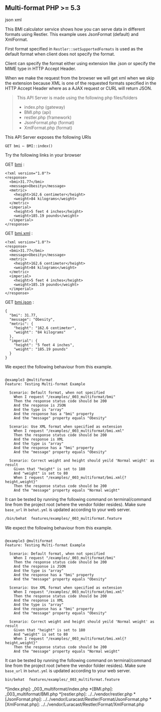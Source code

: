 Multi-format <requires>PHP >= 5.3</requires>
------------
<tag>json</tag> <tag>xml</tag> 

This BMI calculator service shows how you can serve data in different
 formats using Restler. This example uses JsonFormat (default) and XmlFormat.

 First  format specified in `Restler::setSupportedFormats` is used as the
 default format when client does not specify the format.

 Client can specify the format either using  extension like .json or specify
 the MIME type in HTTP Accept Header.

 When we make the request from the browser we will get xml when we
 skip the extension because XML is one of the requested formats specified in
 the HTTP Accept Header where as a AJAX request or CURL will return JSON.

> This API Server is made using the following php files/folders
> 
> * index.php      (gateway)
> * BMI.php      (api)
> * restler.php      (framework)
> * JsonFormat.php      (format)
> * XmlFormat.php      (format)

This API Server exposes the following URIs

    GET bmi ⇠ BMI::index()






Try the following links in your browser

GET [bmi](index.php/bmi)
:    
~~~~~~~~~~~~~~~~~~~~~~~~~~~~~~~~
<?xml version="1.0"?>
<response>
  <bmi>31.77</bmi>
  <message>Obesity</message>
  <metric>
    <height>162.6 centimeter</height>
    <weight>84 kilograms</weight>
  </metric>
  <imperial>
    <height>5 feet 4 inches</height>
    <weight>185.19 pounds</weight>
  </imperial>
</response>
~~~~~~~~~~~~~~~~~~~~~~~~~~~~~~~~

GET [bmi.xml](index.php/bmi.xml)
:    
~~~~~~~~~~~~~~~~~~~~~~~~~~~~~~~~
<?xml version="1.0"?>
<response>
  <bmi>31.77</bmi>
  <message>Obesity</message>
  <metric>
    <height>162.6 centimeter</height>
    <weight>84 kilograms</weight>
  </metric>
  <imperial>
    <height>5 feet 4 inches</height>
    <weight>185.19 pounds</weight>
  </imperial>
</response>
~~~~~~~~~~~~~~~~~~~~~~~~~~~~~~~~

GET [bmi.json](index.php/bmi.json)
:    
~~~~~~~~~~~~~~~~~~~~~~~~~~~~~~~~
{
  "bmi": 31.77,
  "message": "Obesity",
  "metric": {
    "height": "162.6 centimeter",
    "weight": "84 kilograms"
  },
  "imperial": {
    "height": "5 feet 4 inches",
    "weight": "185.19 pounds"
  }
}
~~~~~~~~~~~~~~~~~~~~~~~~~~~~~~~~



We expect the following behaviour from this example.

```gherkin

@example3 @multiformat
Feature: Testing Multi-format Example

  Scenario: Default format, when not specified
    When I request "/examples/_003_multiformat/bmi"
    Then the response status code should be 200
    And the response is JSON
    And the type is "array"
    And the response has a "bmi" property
    And the "message" property equals "Obesity"

  Scenario: Use XML format when specified as extension
    When I request "/examples/_003_multiformat/bmi.xml"
    Then the response status code should be 200
    And the response is XML
    And the type is "array"
    And the response has a "bmi" property
    And the "message" property equals "Obesity"

  Scenario: Correct weight and height should yeild 'Normal weight' as result
    Given that "height" is set to 180
    And "weight" is set to 80
    When I request "/examples/_003_multiformat/bmi.xml{?height,weight}"
    Then the response status code should be 200
    And the "message" property equals "Normal weight"
```

It can be tested by running the following command on terminal/command line
from the project root (where the vendor folder resides). Make sure `base_url`
in `behat.yml` is updated according to your web server.

```bash
/bin/behat  features/examples/_003_multiformat.feature
```



We expect the following behaviour from this example.

```gherkin

@example3 @multiformat
Feature: Testing Multi-format Example

  Scenario: Default format, when not specified
    When I request "/examples/_003_multiformat/bmi"
    Then the response status code should be 200
    And the response is JSON
    And the type is "array"
    And the response has a "bmi" property
    And the "message" property equals "Obesity"

  Scenario: Use XML format when specified as extension
    When I request "/examples/_003_multiformat/bmi.xml"
    Then the response status code should be 200
    And the response is XML
    And the type is "array"
    And the response has a "bmi" property
    And the "message" property equals "Obesity"

  Scenario: Correct weight and height should yeild 'Normal weight' as result
    Given that "height" is set to 180
    And "weight" is set to 80
    When I request "/examples/_003_multiformat/bmi.xml{?height,weight}"
    Then the response status code should be 200
    And the "message" property equals "Normal weight"
```

It can be tested by running the following command on terminal/command line
from the project root (where the vendor folder resides). Make sure `base_url`
in `behat.yml` is updated according to your web server.

```bash
bin/behat  features/examples/_003_multiformat.feature
```



*[index.php]: _003_multiformat/index.php
*[BMI.php]: _003_multiformat/BMI.php
*[restler.php]: ../../vendor/restler.php
*[JsonFormat.php]: ../../vendor/Luracast/Restler/Format/JsonFormat.php
*[XmlFormat.php]: ../../vendor/Luracast/Restler/Format/XmlFormat.php


